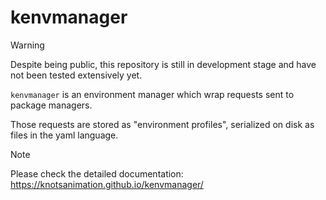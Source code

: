 # kenvmanager

> [!WARNING]
> Despite being public, this repository is still in development stage and
> have not been tested extensively yet.

``kenvmanager`` is an environment manager which wrap requests sent to
package managers.

Those requests are stored as "environment profiles", serialized on disk
as files in the yaml language.

> [!NOTE]  
> Please check the detailed documentation: https://knotsanimation.github.io/kenvmanager/
